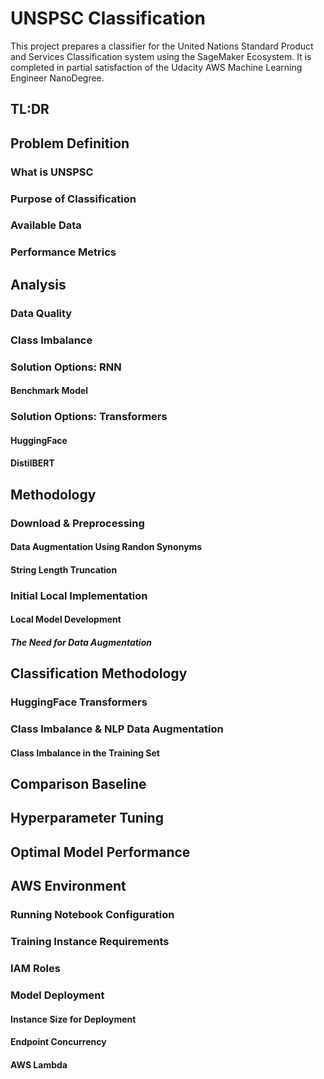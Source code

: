 # UNSPSC Classification

This project prepares a classifier for the United Nations Standard Product and Services Classification system using the SageMaker Ecosystem. It is completed in partial satisfaction of the Udacity AWS Machine Learning Engineer NanoDegree. 

## TL:DR


## Problem Definition


### What is UNSPSC


### Purpose of Classification


### Available Data 


### Performance Metrics


## Analysis

### Data Quality


### Class Imbalance


### Solution Options: RNN

#### Benchmark Model


### Solution Options: Transformers

#### HuggingFace

#### DistilBERT


## Methodology 


### Download & Preprocessing

#### Data Augmentation Using Randon Synonyms


#### String Length Truncation


### Initial Local Implementation

#### Local Model Development 

##### The Need for Data Augmentation

#####


## Classification Methodology


### HuggingFace Transformers




### Class Imbalance & NLP Data Augmentation


#### Class Imbalance in the Training Set





## Comparison Baseline


## Hyperparameter Tuning


## Optimal Model Performance


## AWS Environment


### Running Notebook Configuration


### Training Instance Requirements


### IAM Roles 


### Model Deployment


#### Instance Size for Deployment


#### Endpoint Concurrency


#### AWS Lambda 


### 